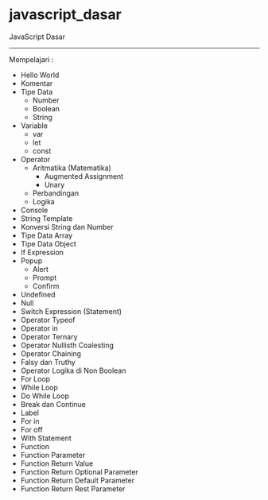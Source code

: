 # javascript_dasar
JavaScript Dasar


---

Mempelajari :

- Hello World
- Komentar
- Tipe Data
  - Number
  - Boolean
  - String
- Variable
  - var
  - let
  - const
- Operator
  - Aritmatika (Matematika)
    - Augmented Assignment
    - Unary
  - Perbandingan
  - Logika
- Console
- String Template
- Konversi String dan Number
- Tipe Data Array
- Tipe Data Object
- If Expression
- Popup
  - Alert
  - Prompt
  - Confirm
- Undefined
- Null
- Switch Expression (Statement)
- Operator Typeof
- Operator in
- Operator Ternary
- Operator Nullisth Coalesting
- Operator Chaining
- Falsy dan Truthy
- Operator Logika di Non Boolean
- For Loop
- While Loop
- Do While Loop
- Break dan Continue
- Label
- For in
- For off
- With Statement
- Function
- Function Parameter
- Function Return Value
- Function Return Optional Parameter
- Function Return Default Parameter
- Function Return Rest Parameter